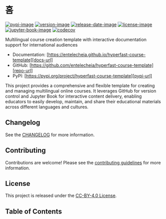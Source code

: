 # 홈

[![pypi-image]][pypi-url]
[![version-image]][release-url]
[![release-date-image]][release-url]
[![license-image]][license-url]
[![jupyter-book-image]][docs-url]
[![codecov][codecov-image]][codecov-url]

<!-- Links: -->
[hyperfast course template]: https://github.com/entelecheia/hyperfast-course-template

[codecov-image]: https://codecov.io/gh/entelecheia/hyperfast-course-template/branch/main/graph/badge.svg?token=usYkLC6aBx
[codecov-url]: https://codecov.io/gh/entelecheia/hyperfast-course-template
[pypi-image]: https://img.shields.io/pypi/v/hyperfast-course-template
[license-image]: https://img.shields.io/github/license/entelecheia/hyperfast-course-template
[license-url]: https://github.com/entelecheia/hyperfast-course-template/blob/main/LICENSE
[version-image]: https://img.shields.io/github/v/release/entelecheia/hyperfast-course-template?sort=semver
[release-date-image]: https://img.shields.io/github/release-date/entelecheia/hyperfast-course-template
[release-url]: https://github.com/entelecheia/hyperfast-course-template/releases
[jupyter-book-image]: https://jupyterbook.org/en/stable/_images/badge.svg

[repo-url]: https://github.com/entelecheia/hyperfast-course-template
[pypi-url]: https://pypi.org/project/hyperfast-course-template
[docs-url]: https://entelecheia.github.io/hyperfast-course-template
[changelog]: https://github.com/entelecheia/hyperfast-course-template/blob/main/CHANGELOG.md
[contributing guidelines]: https://github.com/entelecheia/hyperfast-course-template/blob/main/CONTRIBUTING.md
<!-- Links: -->

Multilingual course creation template with interactive documentation support for international audiences

- Documentation: [https://entelecheia.github.io/hyperfast-course-template][docs-url]
- GitHub: [https://github.com/entelecheia/hyperfast-course-template][repo-url]
- PyPI: [https://pypi.org/project/hyperfast-course-template][pypi-url]

This project provides a comprehensive and flexible template for creating and managing multilingual online courses. It leverages GitHub for version control and Jupyter Book for interactive content delivery, enabling educators to easily develop, maintain, and share their educational materials across different languages and cultures.

## Changelog

See the [CHANGELOG] for more information.

## Contributing

Contributions are welcome! Please see the [contributing guidelines] for more information.

## License

This project is released under the [CC-BY-4.0 License][license-url].

## Table of Contents

```{tableofcontents}
```
